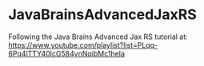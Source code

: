 # JavaBrainsAdvancedJaxRS
Following the Java Brains Advanced Jax RS tutorial at: https://www.youtube.com/playlist?list=PLqq-6Pq4lTTY40IcG584ynNqibMc1heIa

